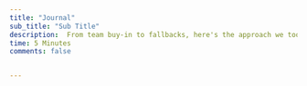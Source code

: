 ```yaml
---
title: "Journal"
sub_title: "Sub Title"
description:  From team buy-in to fallbacks, here's the approach we took at Thomas with the implementation of CSS Grid.
time: 5 Minutes
comments: false


---
```


